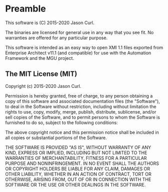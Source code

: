 # Preamble

This software is (C) 2015-2020 Jason Curl.

The binaries are licensed for general use in any way that you see fit. No
warranties are offered for any particular purpose.

This software is intended as an easy way to open XMI 1.1 files exported from
Enterprise Architect v11.1 (and compatible) for use with the Automation
Framework and the MGU project.

## The MIT License (MIT)

Copyright (c) 2015-2020 Jason Curl.

Permission is hereby granted, free of charge, to any person obtaining a copy of
this software and associated documentation files (the "Software"), to deal in
the Software without restriction, including without limitation the rights to
use, copy, modify, merge, publish, distribute, sublicense, and/or sell copies
of the Software, and to permit persons to whom the Software is furnished to do
so, subject to the following conditions:

The above copyright notice and this permission notice shall be included in all
copies or substantial portions of the Software.

THE SOFTWARE IS PROVIDED "AS IS", WITHOUT WARRANTY OF ANY KIND, EXPRESS OR
IMPLIED, INCLUDING BUT NOT LIMITED TO THE WARRANTIES OF MERCHANTABILITY,
FITNESS FOR A PARTICULAR PURPOSE AND NONINFRINGEMENT. IN NO EVENT SHALL THE
AUTHORS OR COPYRIGHT HOLDERS BE LIABLE FOR ANY CLAIM, DAMAGES OR OTHER
LIABILITY, WHETHER IN AN ACTION OF CONTRACT, TORT OR OTHERWISE, ARISING FROM,
OUT OF OR IN CONNECTION WITH THE SOFTWARE OR THE USE OR OTHER DEALINGS IN THE
SOFTWARE.
